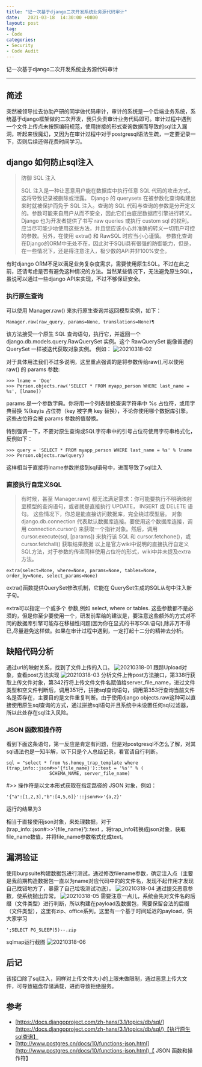 ```yaml
---
title: "记一次基于django二次开发系统业务源代码审计"
date:   2021-03-18  14:30:00 +0800
layout: post
tag:
- Code
categories:
- Security
- Code Audit
---
```


记一次基于django二次开发系统业务源代码审计

-------

## 简述
突然被领导拉去协助产研的同学做代码审计，审计的系统是一个后端业务系统，系统基于django框架做的二次开发，我只负责审计业务代码即可。审计过程中遇到一个文件上传点未按照编码规范，使用拼接的形式查询数据而导致的sql注入漏洞，听起来很魔幻，又因为在审计过程中对于postgresql语法生疏，一定要记录一下，否则后续还得花费时间学习。

## django 如何防止sql注入

> 防御 SQL 注入
>
> SQL 注入是一种让恶意用户能在数据库中执行任意 SQL 代码的攻击方式。这将导致记录被删除或泄露。
> Django 的 querysets 在被参数化查询构建出来时就被保护而免于 SQL 注入。查询的 SQL 代码与查询的参数是分开定义的。参数可能来自用户从而不安全，因此它们由底层数据库引擎进行转义。
> Django 也为开发者提供了书写 raw queries 或执行 custom sql 的权利。应当尽可能少地使用这些方法，并且您应该小心并准确的转义一切用户可控的参数。另外，在使用 extra() 和 RawSQL 时应当小心谨慎。
> 参数化查询在Django的ORM中无处不在，因此对于SQLi具有很强的防御能力，但是，在一些情况下，还是得注意注入，极少数的API并非100%安全。

有时django ORM不足以满足业务复杂度需求，需要使用原生SQL。不过在此之前，还请考虑是否有避免这种情况的方法。当然某些情况下，无法避免原生SQL，虽说可以通过一些django API来实现，不过不够保证安全。

### 执行原生查询
可以使用 Manager.raw() 来执行原生查询并返回模型实例，如下：
```
Manager.raw(raw_query, params=None, translations=None)¶
```
该方法接受一个原生 SQL 查询语句，执行它，并返回一个 django.db.models.query.RawQuerySet 实例。这个 RawQuerySet 能像普通的 QuerySet 一样被迭代获取对象实例。
例如：
![20210318-02](/img/20210318-02.png)

对于具体用法我们不过多说明，这里重点强调的是将参数传给raw(),可以使用 raw() 的 params 参数:
```
>>> lname = 'Doe'
>>> Person.objects.raw('SELECT * FROM myapp_person WHERE last_name = %s', [lname])
```
params 是一个参数字典。你将用一个列表替换查询字符串中 %s 占位符，或用字典替换 %(key)s 占位符（key 被字典 key 替换），不论你使用哪个数据库引擎。这些占位符会被 params 参数的值替换。

特别强调一下，不要对原生查询或SQL字符串中的引号占位符使用字符串格式化，反例如下：
```
>>> query = 'SELECT * FROM myapp_person WHERE last_name = %s' % lname
>>> Person.objects.raw(query)
```
这样相当于直接将lname参数拼接到sql语句中，进而导致了sql注入

### 直接执行自定义SQL

> 有时候，甚至 Manager.raw() 都无法满足需求：你可能要执行不明确映射至模型的查询语句，或者就是直接执行 UPDATE， INSERT 或 DELETE 语句。
> 这些情况下，你总是能直接访问数据库，完全绕过模型层。
> 对象 django.db.connection 代表默认数据库连接。要使用这个数据库连接，调用 connection.cursor() 来获取一个指针对象。然后，调用 cursor.execute(sql, [params]) 来执行该 SQL 和 cursor.fetchone()，或 cursor.fetchall() 获取结果数据
以上是官方wiki中说明的直接执行自定义SQL方法，对于参数的传递同样使用占位符的形式，wiki中并未提及extra方法。
```
extra(select=None, where=None, params=None, tables=None, order_by=None, select_params=None)
```
extra()函数提供QuerySet修改机制，它能在 QuerySet生成的SQL从句中注入新子句。

extra可以指定一个或多个 参数,例如 select, where or tables. 这些参数都不是必须的，但是你至少要使用一个，研发前辈给的建议是，要注意这些额外的方式对不同的数据库引擎可能存在移植性问题(因为你在显式的书写SQL语句),除非万不得已,尽量避免这样做。如果在审计过程中遇到，一定打起十二分的精神去分析。

## 缺陷代码分析
通过url的映射关系，找到了文件上传的入口。
![20210318-01](/img/20210318-01.png)
跟踪Upload对象，查看post方法实现
![20210318-03](/img/20210318-03.png)
分析文件上传post方法接口，第338行获取上传文件对象，第342行将上传文件文件名赋值给server_file_name，进过文件类型和空文件判断后，调用351行，拼接sql查询语句，调用第353行查询当前文件名是否存在，主要目的是文件重复判断。由于使用django objects.raw这种可以直接使用原生sql查询的方式，通过拼接sql语句并且系统中未设置任何sql过滤器，所以此处存在sql注入风险。

### JSON 函数和操作符
看到下面这条语句，第一反应是肯定有问题，但是对postgresql不怎么了解，对其sql语法也是一知半解，以下只是个人总结记录，看官请自行判断。
```
sql = "select * from %s.honey_trap_template where (trap_info::json#>>'{file_name}')::text = '%s'" % (
                SCHEMA_NAME, server_file_name)
```
#>> 操作符是以文本形式获取在指定路径的 JSON 对象，例如：
```
'{"a":[1,2,3],"b":[4,5,6]}'::json#>>'{a,2}'
```
运行的结果为3

相当于直接使用json对象，来处理数据，对于 (trap_info::json#>>'{file_name}')::text ，将trap_info转换成json对象，获取file_name数值，并将file_name参数格式化成text。

## 漏洞验证
使用burpsuite构建数据包进行测试，通过修改filename参数，确定注入点（主要是我前期构造数据包一直以为name对应代码中的的文件名，发现不起作用才发现自己找错地方了，暴露了自己垃圾测试功底）。
![20210318-04](/img/20210318-04.png)
通过提交恶意参数，使系统抛出异常。
![20210318-05](/img/20210318-05.png)
需要注意一点儿，系统会先对文件名的后缀（文件类型）进行判断，所以构建在payload及数据包，需要保留合法的后缀（文件类型），这里有zip、office系列。这里有一个基于时间延迟的payload，供大家学习
```
';SELECT PG_SLEEP(5)--.zip
```
sqlmap运行截图
![20210318-06](/img/20210318-06.png)

## 后记
该接口除了sql注入，同样对上传文件大小的上限未做限制，通过恶意上传大文件，可导致磁盘存储满载，进而导致拒绝服务。

## 参考
- [https://docs.djangoproject.com/zh-hans/3.1/topics/db/sql/](https://docs.djangoproject.com/zh-hans/3.1/topics/db/sql/)【执行原生sql查询】
- [http://www.postgres.cn/docs/10/functions-json.html](http://www.postgres.cn/docs/10/functions-json.html)【 JSON 函数和操作符】
